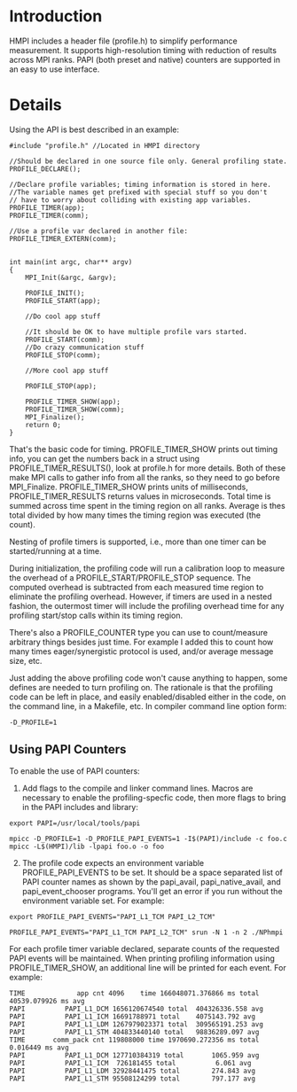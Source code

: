 # Introduction #

HMPI includes a header file (profile.h) to simplify performance measurement.  It supports high-resolution timing with reduction of results across MPI ranks.  PAPI (both preset and native) counters are supported in an easy to use interface.


# Details #

Using the API is best described in an example:

```
#include "profile.h" //Located in HMPI directory

//Should be declared in one source file only. General profiling state.
PROFILE_DECLARE(); 

//Declare profile variables; timing information is stored in here.
//The variable names get prefixed with special stuff so you don't
// have to worry about colliding with existing app variables.
PROFILE_TIMER(app);
PROFILE_TIMER(comm);

//Use a profile var declared in another file:
PROFILE_TIMER_EXTERN(comm);


int main(int argc, char** argv)
{
	MPI_Init(&argc, &argv);

	PROFILE_INIT();
	PROFILE_START(app);

	//Do cool app stuff

	//It should be OK to have multiple profile vars started.
	PROFILE_START(comm);
	//Do crazy communication stuff
	PROFILE_STOP(comm);

	//More cool app stuff

	PROFILE_STOP(app);

	PROFILE_TIMER_SHOW(app);
	PROFILE_TIMER_SHOW(comm);
	MPI_Finalize();
	return 0;
}
```

That's the basic code for timing.  PROFILE\_TIMER\_SHOW prints out timing info, you can get the numbers back in a struct using PROFILE\_TIMER\_RESULTS(), look at profile.h for more details.  Both of these make MPI calls to gather info from all the ranks, so they need to go before MPI\_Finalize. PROFILE\_TIMER\_SHOW prints units of milliseconds, PROFILE\_TIMER\_RESULTS returns values in microseconds.  Total time is summed across time spent in the timing region on all ranks.  Average is thes total divided by how many times the timing region was executed (the count).

Nesting of profile timers is supported, i.e., more than one timer can be started/running at a time.

During initialization, the profiling code will run a calibration loop to measure the overhead of a PROFILE\_START/PROFILE\_STOP sequence.  The computed overhead is subtracted from each measured time region to eliminate the profiling overhead.  However, if timers are used in a nested fashion, the outermost timer will include the profiling overhead time for any profiling start/stop calls within its timing region.

There's also a PROFILE\_COUNTER type you can use to count/measure arbitrary things besides just time.  For example I added this to count how many times eager/synergistic protocol is used, and/or average message size, etc.

Just adding the above profiling code won't cause anything to happen, some defines are needed to turn profiling on.  The rationale is that the profiling code can be left in place, and easily enabled/disabled either in the code, on the command line, in a Makefile, etc.  In compiler command line option form:

```
-D_PROFILE=1
```

## Using PAPI Counters ##

To enable the use of PAPI counters:


1. Add flags to the compile and linker command lines.  Macros are necessary to enable the profiling-specfic code, then more flags to bring in the PAPI includes and library:

```
export PAPI=/usr/local/tools/papi

mpicc -D_PROFILE=1 -D_PROFILE_PAPI_EVENTS=1 -I$(PAPI)/include -c foo.c
mpicc -L$(HMPI)/lib -lpapi foo.o -o foo
```

2. The profile code expects an environment variable PROFILE\_PAPI\_EVENTS to be set.  It should be a space separated list of PAPI counter names as shown by the papi\_avail, papi\_native\_avail, and papi\_event\_chooser programs.  You'll get an error if you run without the environment variable set.  For example:

```
export PROFILE_PAPI_EVENTS="PAPI_L1_TCM PAPI_L2_TCM"

PROFILE_PAPI_EVENTS="PAPI_L1_TCM PAPI_L2_TCM" srun -N 1 -n 2 ./NPhmpi
```

For each profile timer variable declared, separate counts of the requested PAPI events will be maintained.  When printing profiling information using PROFILE\_TIMER\_SHOW, an additional line will be printed for each event.  For example:

```
TIME             app cnt 4096    time 166048071.376866 ms total  40539.079926 ms avg
PAPI          PAPI_L1_DCM 1656120674540 total  404326336.558 avg
PAPI          PAPI_L1_ICM 16691788971 total    4075143.792 avg
PAPI          PAPI_L1_LDM 1267979023371 total  309565191.253 avg
PAPI          PAPI_L1_STM 404833440140 total   98836289.097 avg
TIME       comm_pack cnt 119808000 time 1970690.272356 ms total      0.016449 ms avg
PAPI          PAPI_L1_DCM 127710384319 total       1065.959 avg
PAPI          PAPI_L1_ICM  726181455 total          6.061 avg
PAPI          PAPI_L1_LDM 32928441475 total        274.843 avg
PAPI          PAPI_L1_STM 95508124299 total        797.177 avg
```